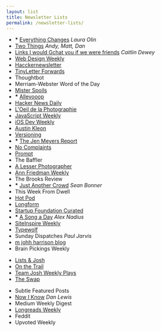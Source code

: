 ```yaml
---
layout: list
title: Newsletter Lists
permalink: /newsletter-lists/
---
```


- __*__ [Everything Changes](http://www.theawl.com/subscribe) _Laura Olin_
- [Two Things](http://tinyletter.com/twothings) _Andy, Matt, Dan_
- [Links I would Gchat you if we were friends](http://tinyletter.com/cdewey) _Caitlin Dewey_
- [Web Design Weekly](http://web-design-weekly.com)
- [Hacckernewsletter](http://www.hackernewsletter.com)
- [TinyLetter Forwards](http://tinyletter.com/forwards)
- Thoughtbot
- Merriam-Webster Word of the Day
- [Mister Spoils](//misterspoils.com)
- __*__ [Alleyooop](//alleyooop.info)
- [Hacker News Daily](http://www.daemonology.net/hn-daily/)
- [L'Oeil de la Photographie](http://www.loeildelaphotographie.com)
- [JavaScript Weekly](//javascriptweekly.com)
- [iOS Dev Weekly](https://iosdevweekly.com)
- [Austin Kleon](http://austinkleon.com/newsletter/)
- [Versioning](https://www.sitepoint.com/versioning)
- __*__ [The Jen Meyers Report](http://tinyletter.com/jenmyers)
- [No Complaints](http://tinyletter.com/nocomplaints)
- [Prompt](//helloprompt.com)
- The Baffler
- [A Lesser Photographer](http://alesserphotographer.com)
- [Ann Friedman Weekly](http://tinyletter.com/annfriedman)
- The Brooks Review
- __*__ [Just Another Crowd](http://tinyletter.com/seanbonner) _Sean Bonner_
- This Week From Dwell
- [Hot Pod](http://tinyletter.com/hotpod)
- [Longform](//longform.org)
- [Startup Foundation Curated](//startupfoundation.co)
- __*__ [A Song a Day](http://tinyletter.com/hotdoorknobs) _Alex Nadius_
- [SiteInspire Weekly](//siteinspire.com)
- [Typewolf](//typewolf.com)
- Sunday Dispatches _Paul Jarvis_
- [m johh harrison blog](//ambienthotel.wordpress.com)
- Brain Pickings Weekly

<!--two items:-->

- [Lists & Josh](//tinyletter.com/lists)
- [On the Trail](http://sarahbeckman.tumblr.com)
- [Team Josh Weekly Plays](http://www.teamjosh.co/weekly)
- [The Swap](http://theswap.info/)

<!--two items:-->

- Subtle Featured Posts
- [Now I Know](//nowiknow.com) _Dan Lewis_
- Medium Weekly Digest
- [Longreads Weekly](http://longreads.com)
- Feddit
- Upvoted Weekly
